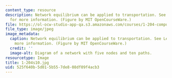 ```yaml
---
content_type: resource
description: Network equilibrium can be applied to transportation. See Lecture 18
  for more information. (Figure by MIT OpenCourseWare.)
file: https://ol-ocw-studio-app-qa.s3.amazonaws.com/courses/1-204-computer-algorithms-in-systems-engineering-spring-2010/525f640b5d015b557de808df09f4acb3_1-204s10.jpg
file_type: image/jpeg
image_metadata:
  caption: Network equilibrium can be applied to transportation. See Lecture 18 for
    more information. (Figure by MIT OpenCourseWare.)
  credit: ''
  image-alt: Diagram of a network with five nodes and ten paths.
resourcetype: Image
title: 1-204s10.jpg
uid: 525f640b-5d01-5b55-7de8-08df09f4acb3
---
```

